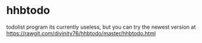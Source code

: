 # hhbtodo
todolist program
its currently useless, but you can try the newest version at 
https://rawgit.com/divinity76/hhbtodo/master/hhbtodo.html
